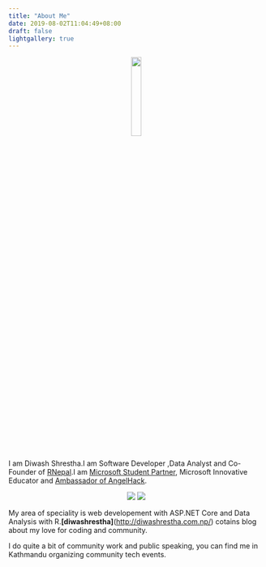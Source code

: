 ```yaml
---
title: "About Me"
date: 2019-08-02T11:04:49+08:00
draft: false
lightgallery: true
---
```


<div style="text-align:center"> <img width="20%"  src="/about.png" /> </div>


I am Diwash Shrestha.I am Software Developer ,Data Analyst and Co-Founder of [RNepal](https://www.facebook.com/RUGNepal/).I am [Microsoft Student Partner](https://studentambassadors.microsoft.com/), Microsoft Innovative Educator and [Ambassador of AngelHack](https://angelhack.com/ambassadors/).

<div style="text-align:center"> 
<img src="/MSP.png" /> 
<img src="/MIE.png" /> 
</div>

My area of speciality is web developement with ASP.NET Core and Data Analysis with R.**[diwashrestha]**(http://diwashrestha.com.np/) cotains blog about my love for coding and community.

I do quite a bit of community work and public speaking, you can find me in Kathmandu organizing community tech events.